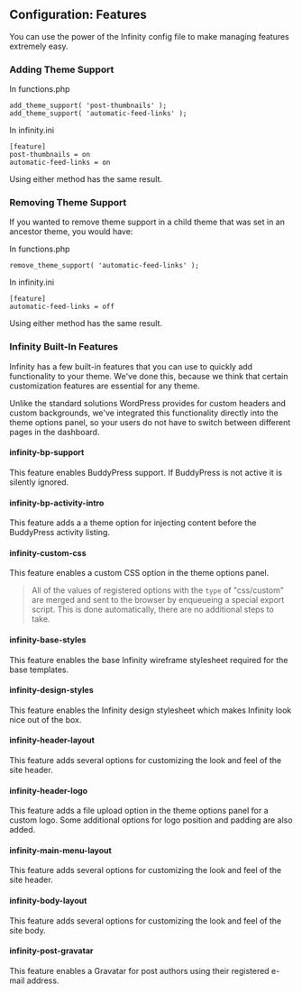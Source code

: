 ## Configuration: Features

You can use the power of the Infinity config file to make managing features extremely easy.

### Adding Theme Support

In functions.php

	add_theme_support( 'post-thumbnails' );
	add_theme_support( 'automatic-feed-links' );

In infinity.ini

	[feature]
	post-thumbnails = on
	automatic-feed-links = on

Using either method has the same result.

### Removing Theme Support

If you wanted to remove theme support in a child theme that was set in an ancestor theme,
you would have:

In functions.php

	remove_theme_support( 'automatic-feed-links' );

In infinity.ini

	[feature]
	automatic-feed-links = off

Using either method has the same result.

### Infinity Built-In Features

Infinity has a few built-in features that you can use to quickly add functionality
to your theme. We've done this, because we think that certain customization features are
essential for any theme.

Unlike the standard solutions WordPress provides for custom headers and custom backgrounds,
we've integrated this functionality directly into the theme options panel, so your users do
not have to switch between different pages in the dashboard.

#### infinity-bp-support

This feature enables BuddyPress support. If BuddyPress is not active it is silently ignored.

#### infinity-bp-activity-intro

This feature adds a a theme option for injecting content before the BuddyPress activity listing.

#### infinity-custom-css

This feature enables a custom CSS option in the theme options panel.

> All of the values of registered options with the `type` of "css/custom" are merged
and sent to the browser by enqueueing a special export script. This is done automatically,
there are no additional steps to take.

#### infinity-base-styles

This feature enables the base Infinity wireframe stylesheet required for the base templates.

#### infinity-design-styles

This feature enables the Infinity design stylesheet which makes Infinity look nice out of the box.

#### infinity-header-layout

This feature adds several options for customizing the look and feel of the site header.

#### infinity-header-logo

This feature adds a file upload option in the theme options panel for a custom logo.
Some additional options for logo position and padding are also added.

#### infinity-main-menu-layout

This feature adds several options for customizing the look and feel of the site header.

#### infinity-body-layout

This feature adds several options for customizing the look and feel of the site body.

#### infinity-post-gravatar

This feature enables a Gravatar for post authors using their registered e-mail address.